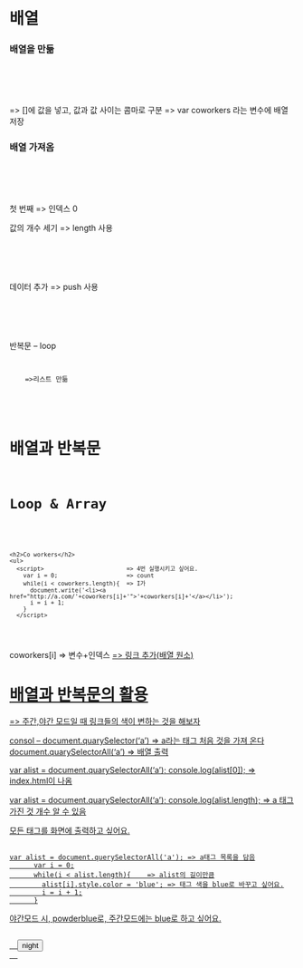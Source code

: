 배열
====

### 배열을 만듦
<pre><code>
<script>
  var coworkers = ["egoing", "leezche"];
</script>
</code></pre>
 => []에 값을 넣고, 값과 값 사이는 콤마로 구분
 => var coworkers 라는 변수에 배열 저장

### 배열 가져옴
<pre><code>
<script>
  document.write(coworkers[0]);
  document.write(coworkers[1]);
</script>
</code></pre>
첫 번째 => 인덱스 0

값의 개수 세기 => length 사용
<pre><code>
<script>
  document.write(coworkers.length);
</script>
</code></pre>

데이터 추가 => push 사용
<pre><code>
<script>
  coworkers.push('duru');
  coworkers.push('taeho');
</script>
</code></pre>

반복문 – loop
<pre><code>
<ul> =>리스트 만듦
 <script>
    document.write('<li>1</li>');
    var i = 0;                        => 변수. 몇 번 했는지 count
    while(i < 3){                      => 반복문, true이면 반복 + 3번 반복하고 싶어요
      document.write('<li>2</li>');
      document.write('<li>3</li>');
      i = i + 1;                      => 1씩 증가
    }
    document.write('<li>4</li>');
 </script>
</ul>
</code></pre>

배열과 반복문
============
<pre><code>
<h1>Loop & Array</h1>
    <script>
      var coworkers = ['egoing','leezche','duru','taeho']; => 배열 만듦
    </script>
    <h2>Co workers</h2>
    <ul>
      <script>                        => 4번 실행시키고 싶어요.
        var i = 0;                    => count
        while(i < coworkers.length){  => I가 
          document.write('<li><a href="http://a.com/'+coworkers[i]+'">'+coworkers[i]+'</a></li>');
          i = i + 1;
        }
      </script>
</ul>
</code></pre>
coworkers[i] => 변수+인덱스
<a href="http://a.com/'+coworkers[i]+'"> => 링크 추가(배열 원소)

배열과 반복문의 활용
=====================
=> 주간,야간 모드일 때 링크들의 색이 변하는 것을 해보자

consol – document.quarySelector(‘a’) 
=> a라는 태그 처음 것을 가져 온다
document.quarySelectorAll(‘a’)  => 배열 출력

var alist = document.quarySelectorAll(‘a’);
console.log(alist[0]);
=> index.html이 나옴

var alist = document.quarySelectorAll(‘a’);
console.log(alist.length);
=> a 태그 가진 것 개수 알 수 있음

모든 태그를 화면에 출력하고 싶어요.
<pre><code>
var alist = document.querySelectorAll('a'); => a태그 목록을 담음
      var i = 0;
      while(i < alist.length){    => alist의 길이만큼
        alist[i].style.color = 'blue'; => 태그 색을 blue로 바꾸고 싶어요.
        i = i + 1;
      }
</code></pre>
야간모드 시, powderblue로, 주간모드에는 blue로 하고 싶어요.
<pre><code>
  <input id="night_day" type="button" value="night" onclick="
    var target = document.querySelector('body');
    if(this.value === 'night'){
      target.style.backgroundColor = 'black';
      target.style.color = 'white';
      this.value = 'day';

      var alist = document.querySelectorAll('a');
      var i = 0;
      while(i < alist.length){
        alist[i].style.color = 'powderblue';
        i = i + 1;
      }
    } else {
      target.style.backgroundColor = 'white';
      target.style.color = 'black';
      this.value = 'night';

      var alist = document.querySelectorAll('a');
      var i = 0;
      while(i < alist.length){
        alist[i].style.color = 'blue';
        i = i + 1;
      }
    }
  ">
  </code></pre>
